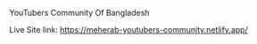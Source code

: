YouTubers Community Of Bangladesh

Live Site link:
https://meherab-youtubers-community.netlify.app/
